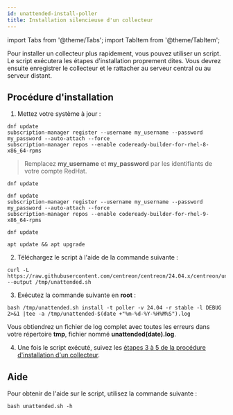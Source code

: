 ```yaml
---
id: unattended-install-poller
title: Installation silencieuse d'un collecteur
---
```

import Tabs from '@theme/Tabs';
import TabItem from '@theme/TabItem';

Pour installer un collecteur plus rapidement, vous pouvez utiliser un script. Le script exécutera les étapes d'installation proprement dites. Vous devrez ensuite enregistrer le collecteur et le rattacher au serveur central ou au serveur distant.

## Procédure d'installation

1. Mettez votre système à jour :

<Tabs groupId="sync">
<TabItem value="RHEL 8" label="RHEL 8">

```shell
dnf update
subscription-manager register --username my_username --password my_password --auto-attach --force
subscription-manager repos --enable codeready-builder-for-rhel-8-x86_64-rpms
```

> Remplacez **my_username** et **my_password** par les identifiants de votre compte RedHat.

</TabItem>

<TabItem value="Alma / Oracle Linux 8" label="Alma / Oracle Linux 8">

```shell
dnf update
```

</TabItem>
<TabItem value="RHEL 9" label="RHEL 9">

```shell
dnf update
subscription-manager register --username my_username --password my_password --auto-attach --force
subscription-manager repos --enable codeready-builder-for-rhel-9-x86_64-rpms
```

</TabItem>
<TabItem value="Alma / Oracle Linux 9" label="Alma / Oracle Linux 9">

```shell
dnf update
```

</TabItem>
<TabItem value="Debian 11 & 12" label="Debian 11 & 12">

```shell
apt update && apt upgrade
```

</TabItem>
</Tabs>

2. Téléchargez le script à l'aide de la commande suivante :

```shell
curl -L https://raw.githubusercontent.com/centreon/centreon/24.04.x/centreon/unattended.sh --output /tmp/unattended.sh
```

3. Exécutez la commande suivante en **root** :

```shell
bash /tmp/unattended.sh install -t poller -v 24.04 -r stable -l DEBUG  2>&1 |tee -a /tmp/unattended-$(date +"%m-%d-%Y-%H%M%S").log
```

  Vous obtiendrez un fichier de log complet avec toutes les erreurs dans votre répertoire **tmp**, fichier nommé **unattended(date).log**.

4. Une fois le script exécuté, suivez les [étapes 3 à 5 de la procédure d'installation d'un collecteur](./using-packages.md#step-3-register-the-server).

## Aide

Pour obtenir de l'aide sur le script, utilisez la commande suivante :

```shell
bash unattended.sh -h
```
